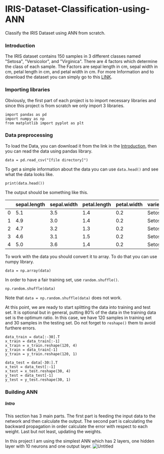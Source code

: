 # IRIS-Dataset-Classification-using-ANN
Classify the IRIS Dataset using ANN from scratch.

### Introduction

The IRIS dataset contains 150 samples in 3 different classes named "Setosa", "Versicolor", and "Virginica". There are 4 factors which determine the class of each sample. The Factors are sepal length in cm, sepal width in cm, petal length in cm, and petal width in cm. For more Information and to download the dataset you can simply go to this [LINK](https://archive.ics.uci.edu/ml/datasets/iris).

### Importing libraries

Obviously, the first part of each project is to import necessary libraries and since this project is from scratch we only import 3 libraries.

```
import pandas as pd
import numpy as np
from matplotlib import pyplot as plt
```

### Data preprocessing

To load the Data, you can download it from the link in the [Introduction](https://github.com/Nezhadinho/IRIS-Dataset-Classification-using-ANN/edit/main/README.md#introduction), then you can read the data using pandas library.

```
data = pd.read_csv("[file directory]")
```

To get a simple information about the data you can use ```data.head()``` and see what the data looks like.

```
print(data.head())
```
The output should be something like this.

| |sepal.length|sepal.width|petal.length|petal.width|variety|
|-|------------|-----------|------------|-----------|-------|
|0|5.1|3.5|1.4|0.2|Setosa|
|1|4.9|3.0|1.4|0.2|Setosa|
|2|4.7|3.2|1.3|0.2|Setosa|
|3|4.6|3.1|1.5|0.2|Setosa|
|4|5.0|3.6|1.4|0.2|Setosa|

To work with the data you should convert it to array. To do that you can use numpy library.

```
data = np.array(data)
```

In order to have a fair training set, use ```random.shuffle()```.
```
np.random.shuffle(data)
```
Note that ```data = np.random.shuffle(data)``` does not work.

At this point, we are ready to start splitting the data into training and test set. It is optional but in general, putting 80% of the data in the training data set is the optimum ratio. In this case, we have 120 samples in training set and 30 samples in the testing set. Do not forget to ```reshape()``` them to avoid furthere errors.
```
data_train = data[:-30].T
x_train = data_train[:-1]
x_train = x_train.reshape(120, 4)
y_train = data_train[-1]
y_train = y_train.reshape(120, 1)

data_test = data[-30:].T
x_test = data_test[:-1]
x_test = x_test.reshape(30, 4)
y_test = data_test[-1]
y_test = y_test.reshape(30, 1)
```

### Building ANN

##### Intro
This section has 3 main parts. The first part is feeding the input data to the network and then calculate the output. The second part is calculating the backward propagation in order calculate the error with respect to each weight. Last but not least, updating the weights.

In this project I am using the simplest ANN which has 2 layers, one hidden layer with 10 neurons and one output layer.
![Untitled](https://user-images.githubusercontent.com/82404535/218729586-2c2279a5-bfbd-4589-8b50-c644e4ce03ea.jpg)
